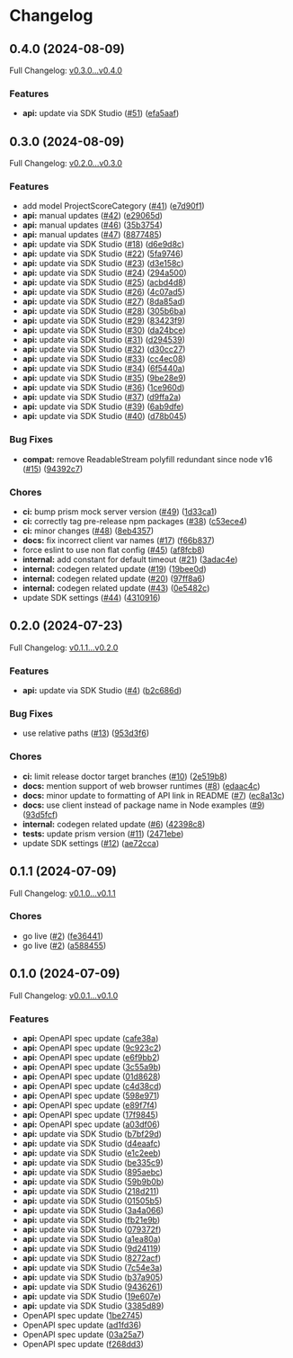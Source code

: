 # Changelog

## 0.4.0 (2024-08-09)

Full Changelog: [v0.3.0...v0.4.0](https://github.com/braintrustdata/braintrust-api-js/compare/v0.3.0...v0.4.0)

### Features

* **api:** update via SDK Studio ([#51](https://github.com/braintrustdata/braintrust-api-js/issues/51)) ([efa5aaf](https://github.com/braintrustdata/braintrust-api-js/commit/efa5aaf6ff3c1cbc88163e8ceb37a600453a42a0))

## 0.3.0 (2024-08-09)

Full Changelog: [v0.2.0...v0.3.0](https://github.com/braintrustdata/braintrust-api-js/compare/v0.2.0...v0.3.0)

### Features

* add model ProjectScoreCategory ([#41](https://github.com/braintrustdata/braintrust-api-js/issues/41)) ([e7d90f1](https://github.com/braintrustdata/braintrust-api-js/commit/e7d90f11b9b43fd720e183a76360c926ce17f794))
* **api:** manual updates ([#42](https://github.com/braintrustdata/braintrust-api-js/issues/42)) ([e29065d](https://github.com/braintrustdata/braintrust-api-js/commit/e29065d349585ab30d015ba3a35cdfc8603e209a))
* **api:** manual updates ([#46](https://github.com/braintrustdata/braintrust-api-js/issues/46)) ([35b3754](https://github.com/braintrustdata/braintrust-api-js/commit/35b37541580be60f308a09d25a7ebe8f7e97d360))
* **api:** manual updates ([#47](https://github.com/braintrustdata/braintrust-api-js/issues/47)) ([8877485](https://github.com/braintrustdata/braintrust-api-js/commit/88774851303d9576079c19d7cefaaf888516ac36))
* **api:** update via SDK Studio ([#18](https://github.com/braintrustdata/braintrust-api-js/issues/18)) ([d6e9d8c](https://github.com/braintrustdata/braintrust-api-js/commit/d6e9d8c2f02fe24d71c2ebc3cf1b10e9b9835d51))
* **api:** update via SDK Studio ([#22](https://github.com/braintrustdata/braintrust-api-js/issues/22)) ([5fa9746](https://github.com/braintrustdata/braintrust-api-js/commit/5fa974630cecb0a158b5e9d31aeefe9bfc570bc9))
* **api:** update via SDK Studio ([#23](https://github.com/braintrustdata/braintrust-api-js/issues/23)) ([d3e158c](https://github.com/braintrustdata/braintrust-api-js/commit/d3e158c121fee28ad59da641b31dadc73e875733))
* **api:** update via SDK Studio ([#24](https://github.com/braintrustdata/braintrust-api-js/issues/24)) ([294a500](https://github.com/braintrustdata/braintrust-api-js/commit/294a500315413d08ef7609e0363b266c885cbb90))
* **api:** update via SDK Studio ([#25](https://github.com/braintrustdata/braintrust-api-js/issues/25)) ([acbd4d8](https://github.com/braintrustdata/braintrust-api-js/commit/acbd4d81ebfe4f0d367f631909cb6d62bd66415a))
* **api:** update via SDK Studio ([#26](https://github.com/braintrustdata/braintrust-api-js/issues/26)) ([4c07ad5](https://github.com/braintrustdata/braintrust-api-js/commit/4c07ad54831a885854471be5c1e63069ee2f4ccc))
* **api:** update via SDK Studio ([#27](https://github.com/braintrustdata/braintrust-api-js/issues/27)) ([8da85ad](https://github.com/braintrustdata/braintrust-api-js/commit/8da85ad6ed293841c676b7a9845588f6ac17eaee))
* **api:** update via SDK Studio ([#28](https://github.com/braintrustdata/braintrust-api-js/issues/28)) ([305b6ba](https://github.com/braintrustdata/braintrust-api-js/commit/305b6bac40626f8eb0508316d314e4acb683e2b0))
* **api:** update via SDK Studio ([#29](https://github.com/braintrustdata/braintrust-api-js/issues/29)) ([83423f9](https://github.com/braintrustdata/braintrust-api-js/commit/83423f9a31a7c7b11ce1470fc98f189551f0832e))
* **api:** update via SDK Studio ([#30](https://github.com/braintrustdata/braintrust-api-js/issues/30)) ([da24bce](https://github.com/braintrustdata/braintrust-api-js/commit/da24bcecff82611da956cdc8fbb7168eb15fcb8b))
* **api:** update via SDK Studio ([#31](https://github.com/braintrustdata/braintrust-api-js/issues/31)) ([d294539](https://github.com/braintrustdata/braintrust-api-js/commit/d294539b047a2b4824f5ae7fdecd529c9505f934))
* **api:** update via SDK Studio ([#32](https://github.com/braintrustdata/braintrust-api-js/issues/32)) ([d30cc27](https://github.com/braintrustdata/braintrust-api-js/commit/d30cc27ea74dde83d97f91acb6f74d5aa2211b27))
* **api:** update via SDK Studio ([#33](https://github.com/braintrustdata/braintrust-api-js/issues/33)) ([cc4ec08](https://github.com/braintrustdata/braintrust-api-js/commit/cc4ec087d81287a830228f5918be1a118d619a86))
* **api:** update via SDK Studio ([#34](https://github.com/braintrustdata/braintrust-api-js/issues/34)) ([6f5440a](https://github.com/braintrustdata/braintrust-api-js/commit/6f5440a6d6f62969a9dc65003bf9d20bf241712b))
* **api:** update via SDK Studio ([#35](https://github.com/braintrustdata/braintrust-api-js/issues/35)) ([9be28e9](https://github.com/braintrustdata/braintrust-api-js/commit/9be28e92a84fc6bade86f628ba84c84929196793))
* **api:** update via SDK Studio ([#36](https://github.com/braintrustdata/braintrust-api-js/issues/36)) ([1ce960d](https://github.com/braintrustdata/braintrust-api-js/commit/1ce960d8c76ce059d724ea29280ffdd353b4d172))
* **api:** update via SDK Studio ([#37](https://github.com/braintrustdata/braintrust-api-js/issues/37)) ([d9ffa2a](https://github.com/braintrustdata/braintrust-api-js/commit/d9ffa2ad7b0f592439e6f75b9308046497b3ea4b))
* **api:** update via SDK Studio ([#39](https://github.com/braintrustdata/braintrust-api-js/issues/39)) ([6ab9dfe](https://github.com/braintrustdata/braintrust-api-js/commit/6ab9dfec88c3f62059f6799e76676cfde24ac2ea))
* **api:** update via SDK Studio ([#40](https://github.com/braintrustdata/braintrust-api-js/issues/40)) ([d78b045](https://github.com/braintrustdata/braintrust-api-js/commit/d78b045e1fcacca64f488af83951fc74d00eaad5))


### Bug Fixes

* **compat:** remove ReadableStream polyfill redundant since node v16 ([#15](https://github.com/braintrustdata/braintrust-api-js/issues/15)) ([94392c7](https://github.com/braintrustdata/braintrust-api-js/commit/94392c78666c8585cbaa70a23b5786b09c1b60e4))


### Chores

* **ci:** bump prism mock server version ([#49](https://github.com/braintrustdata/braintrust-api-js/issues/49)) ([1d33ca1](https://github.com/braintrustdata/braintrust-api-js/commit/1d33ca1adf7ca8780091e1a9b220a30f9f07e3e0))
* **ci:** correctly tag pre-release npm packages ([#38](https://github.com/braintrustdata/braintrust-api-js/issues/38)) ([c53ece4](https://github.com/braintrustdata/braintrust-api-js/commit/c53ece496e172065aa87fb197aef8348431def11))
* **ci:** minor changes ([#48](https://github.com/braintrustdata/braintrust-api-js/issues/48)) ([8eb4357](https://github.com/braintrustdata/braintrust-api-js/commit/8eb4357348470e37f03660c8ae37e906a9e94099))
* **docs:** fix incorrect client var names ([#17](https://github.com/braintrustdata/braintrust-api-js/issues/17)) ([f66b837](https://github.com/braintrustdata/braintrust-api-js/commit/f66b837370bf3e61c59220752d166594ef69ecdd))
* force eslint to use non flat config ([#45](https://github.com/braintrustdata/braintrust-api-js/issues/45)) ([af8fcb8](https://github.com/braintrustdata/braintrust-api-js/commit/af8fcb8230871d1768f377e9e778e46ddd74b71a))
* **internal:** add constant for default timeout ([#21](https://github.com/braintrustdata/braintrust-api-js/issues/21)) ([3adac4e](https://github.com/braintrustdata/braintrust-api-js/commit/3adac4efca9fd88a35f75ca7ae20d914e7f942a7))
* **internal:** codegen related update ([#19](https://github.com/braintrustdata/braintrust-api-js/issues/19)) ([19bee0d](https://github.com/braintrustdata/braintrust-api-js/commit/19bee0d0895712d555b9625c0fe9ebba977cc5c3))
* **internal:** codegen related update ([#20](https://github.com/braintrustdata/braintrust-api-js/issues/20)) ([97ff8a6](https://github.com/braintrustdata/braintrust-api-js/commit/97ff8a62cfdca133d7b973fc7f7ef09071b26f01))
* **internal:** codegen related update ([#43](https://github.com/braintrustdata/braintrust-api-js/issues/43)) ([0e5482c](https://github.com/braintrustdata/braintrust-api-js/commit/0e5482cb87597b853d8f43219233cd6b3b1f2d59))
* update SDK settings ([#44](https://github.com/braintrustdata/braintrust-api-js/issues/44)) ([4310916](https://github.com/braintrustdata/braintrust-api-js/commit/4310916cd70c072fa2cdd25c4043de897a0a216b))

## 0.2.0 (2024-07-23)

Full Changelog: [v0.1.1...v0.2.0](https://github.com/braintrustdata/braintrust-api-js/compare/v0.1.1...v0.2.0)

### Features

* **api:** update via SDK Studio ([#4](https://github.com/braintrustdata/braintrust-api-js/issues/4)) ([b2c686d](https://github.com/braintrustdata/braintrust-api-js/commit/b2c686d7ff7b2e5f0660a0caeb3ea1c2d1cce49e))


### Bug Fixes

* use relative paths ([#13](https://github.com/braintrustdata/braintrust-api-js/issues/13)) ([953d3f6](https://github.com/braintrustdata/braintrust-api-js/commit/953d3f6113ebdfa4cc1520ded1abb5f91e931848))


### Chores

* **ci:** limit release doctor target branches ([#10](https://github.com/braintrustdata/braintrust-api-js/issues/10)) ([2e519b8](https://github.com/braintrustdata/braintrust-api-js/commit/2e519b841262ce8687f501e0c30f0b0bc125de96))
* **docs:** mention support of web browser runtimes ([#8](https://github.com/braintrustdata/braintrust-api-js/issues/8)) ([edaac4c](https://github.com/braintrustdata/braintrust-api-js/commit/edaac4c4834af2141eb16bb7f0b4104c63a61352))
* **docs:** minor update to formatting of API link in README ([#7](https://github.com/braintrustdata/braintrust-api-js/issues/7)) ([ec8a13c](https://github.com/braintrustdata/braintrust-api-js/commit/ec8a13ced7642484d444713d1509e50a61750322))
* **docs:** use client instead of package name in Node examples ([#9](https://github.com/braintrustdata/braintrust-api-js/issues/9)) ([93d5fcf](https://github.com/braintrustdata/braintrust-api-js/commit/93d5fcf9edb31e8cede03919c24ffacdf77a92d5))
* **internal:** codegen related update ([#6](https://github.com/braintrustdata/braintrust-api-js/issues/6)) ([42398c8](https://github.com/braintrustdata/braintrust-api-js/commit/42398c8a00a050884465efd4fa2fed74621a7529))
* **tests:** update prism version ([#11](https://github.com/braintrustdata/braintrust-api-js/issues/11)) ([2471ebe](https://github.com/braintrustdata/braintrust-api-js/commit/2471ebe15c73825f03f800f3c236c4f3cd51c17a))
* update SDK settings ([#12](https://github.com/braintrustdata/braintrust-api-js/issues/12)) ([ae72cca](https://github.com/braintrustdata/braintrust-api-js/commit/ae72cca49452da41930741ee323860cc909f18d9))

## 0.1.1 (2024-07-09)

Full Changelog: [v0.1.0...v0.1.1](https://github.com/braintrustdata/braintrust-api-js/compare/v0.1.0...v0.1.1)

### Chores

* go live ([#2](https://github.com/braintrustdata/braintrust-api-js/issues/2)) ([fe36441](https://github.com/braintrustdata/braintrust-api-js/commit/fe364416c6e05e2f1e730117a85daa9d489ed5f2))
* go live ([#2](https://github.com/braintrustdata/braintrust-api-js/issues/2)) ([a588455](https://github.com/braintrustdata/braintrust-api-js/commit/a58845510c1f4af5b7416f2adf8a1445279ddbbc))

## 0.1.0 (2024-07-09)

Full Changelog: [v0.0.1...v0.1.0](https://github.com/braintrustdata/braintrust-node/compare/v0.0.1...v0.1.0)

### Features

* **api:** OpenAPI spec update ([cafe38a](https://github.com/braintrustdata/braintrust-node/commit/cafe38a62b038d5436323f3db8bff7841421af6b))
* **api:** OpenAPI spec update ([9c923c2](https://github.com/braintrustdata/braintrust-node/commit/9c923c21230ddaa4be4ac7801c70d37002872e9a))
* **api:** OpenAPI spec update ([e6f9bb2](https://github.com/braintrustdata/braintrust-node/commit/e6f9bb287b07c2833e24e63055a53aeeed7fa6cd))
* **api:** OpenAPI spec update ([3c55a9b](https://github.com/braintrustdata/braintrust-node/commit/3c55a9b5b7b38c056a78c565a20582706740b8ee))
* **api:** OpenAPI spec update ([01d8628](https://github.com/braintrustdata/braintrust-node/commit/01d86282afe1bc58ebb987ae65a96669b24d3247))
* **api:** OpenAPI spec update ([c4d38cd](https://github.com/braintrustdata/braintrust-node/commit/c4d38cd695821c19aa8148f1f36cb15ee6c608eb))
* **api:** OpenAPI spec update ([598e971](https://github.com/braintrustdata/braintrust-node/commit/598e971c6dcf4cca31e6bd4839fde302d219ebe5))
* **api:** OpenAPI spec update ([e89f7f4](https://github.com/braintrustdata/braintrust-node/commit/e89f7f445a0ac2fa62b6789e7934f25f6d7c482a))
* **api:** OpenAPI spec update ([17f9845](https://github.com/braintrustdata/braintrust-node/commit/17f984532de37a2d843b2a330ec01d9e34dbfee8))
* **api:** OpenAPI spec update ([a03df06](https://github.com/braintrustdata/braintrust-node/commit/a03df06ced09d5bf857ee4e623ec7d093627783e))
* **api:** update via SDK Studio ([b7bf29d](https://github.com/braintrustdata/braintrust-node/commit/b7bf29da36139dc4b35f65220cd56731c22ef10e))
* **api:** update via SDK Studio ([d4eaafc](https://github.com/braintrustdata/braintrust-node/commit/d4eaafc4afeebeec65b29dfde64d996df0b7e089))
* **api:** update via SDK Studio ([e1c2eeb](https://github.com/braintrustdata/braintrust-node/commit/e1c2eeb60ab039811e64b0cfcd6001626bc8275b))
* **api:** update via SDK Studio ([be335c9](https://github.com/braintrustdata/braintrust-node/commit/be335c9d41448b58ce78562795bf2c8f0c0ab488))
* **api:** update via SDK Studio ([895aebc](https://github.com/braintrustdata/braintrust-node/commit/895aebcc98852fccddc4c697a9b92a54b94ca7a6))
* **api:** update via SDK Studio ([59b9b0b](https://github.com/braintrustdata/braintrust-node/commit/59b9b0b32aa731bfe7867594218a18f47bbf8e54))
* **api:** update via SDK Studio ([218d211](https://github.com/braintrustdata/braintrust-node/commit/218d211732d896995a21db4198d0076f53717105))
* **api:** update via SDK Studio ([01505b5](https://github.com/braintrustdata/braintrust-node/commit/01505b5b872a18bc667ff0618dabaf3fe98b9340))
* **api:** update via SDK Studio ([3a4a066](https://github.com/braintrustdata/braintrust-node/commit/3a4a06663620444750075e2105f887bd94fc236a))
* **api:** update via SDK Studio ([fb21e9b](https://github.com/braintrustdata/braintrust-node/commit/fb21e9bb1036cfffb53884fba0a5b4a293a3da16))
* **api:** update via SDK Studio ([079372f](https://github.com/braintrustdata/braintrust-node/commit/079372f76612ee3f86e308f947af8fdec4a960b8))
* **api:** update via SDK Studio ([a1ea80a](https://github.com/braintrustdata/braintrust-node/commit/a1ea80a1c5c3503045110d93449a0fce7f14b2f0))
* **api:** update via SDK Studio ([9d24119](https://github.com/braintrustdata/braintrust-node/commit/9d2411993bee28d599f6ac1046c04bb389c9369e))
* **api:** update via SDK Studio ([8272acf](https://github.com/braintrustdata/braintrust-node/commit/8272acfcd5ec27db98360758f2d0e97c928ce8be))
* **api:** update via SDK Studio ([7c54e3a](https://github.com/braintrustdata/braintrust-node/commit/7c54e3aedb3746b62404c47de80ddc86a4a82479))
* **api:** update via SDK Studio ([b37a905](https://github.com/braintrustdata/braintrust-node/commit/b37a905f5cbea9dfa96b3f2eea4184fdd2d779a4))
* **api:** update via SDK Studio ([9436261](https://github.com/braintrustdata/braintrust-node/commit/94362615f341fda4614c24413e456e32a5dcb755))
* **api:** update via SDK Studio ([19e607e](https://github.com/braintrustdata/braintrust-node/commit/19e607e81f863f67bc5a32fb8f00dc91ca8571bb))
* **api:** update via SDK Studio ([3385d89](https://github.com/braintrustdata/braintrust-node/commit/3385d89ba3566884943f18764d0932b4b0fee178))
* OpenAPI spec update ([1be2745](https://github.com/braintrustdata/braintrust-node/commit/1be27455e06896845c10148766156da13bb23eb9))
* OpenAPI spec update ([ad1fd36](https://github.com/braintrustdata/braintrust-node/commit/ad1fd36e4226ecb52ca01dfc67130b30e5505978))
* OpenAPI spec update ([03a25a7](https://github.com/braintrustdata/braintrust-node/commit/03a25a7e468eb0092a573f9576e402d65e89334f))
* OpenAPI spec update ([f268dd3](https://github.com/braintrustdata/braintrust-node/commit/f268dd359ef39ec08daca846df2db15d753f879a))

